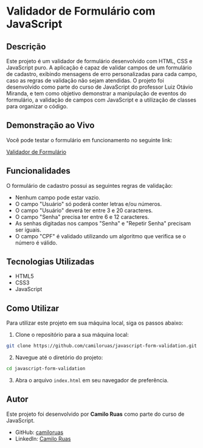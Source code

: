 # Validador de Formulário com JavaScript

## Descrição

Este projeto é um validador de formulário desenvolvido com HTML, CSS e JavaScript puro. A aplicação é capaz de validar campos de um formulário de cadastro, exibindo mensagens de erro personalizadas para cada campo, caso as regras de validação não sejam atendidas. O projeto foi desenvolvido como parte do curso de JavaScript do professor Luiz Otávio Miranda, e tem como objetivo demonstrar a manipulação de eventos do formulário, a validação de campos com JavaScript e a utilização de classes para organizar o código.

## Demonstração ao Vivo

Você pode testar o formulário em funcionamento no seguinte link:

[Validador de Formulário](https://camiloruas.github.io/javascript-form-validation/)

## Funcionalidades

O formulário de cadastro possui as seguintes regras de validação:

- Nenhum campo pode estar vazio.
- O campo "Usuário" só poderá conter letras e/ou números.
- O campo "Usuário" deverá ter entre 3 e 20 caracteres.
- O campo "Senha" precisa ter entre 6 e 12 caracteres.
- As senhas digitadas nos campos "Senha" e "Repetir Senha" precisam ser iguais.
- O campo "CPF" é validado utilizando um algoritmo que verifica se o número é válido.

## Tecnologias Utilizadas

- HTML5
- CSS3
- JavaScript

## Como Utilizar

Para utilizar este projeto em sua máquina local, siga os passos abaixo:

1. Clone o repositório para a sua máquina local:
```bash
git clone https://github.com/camiloruas/javascript-form-validation.git
```
2. Navegue até o diretório do projeto:
```bash
cd javascript-form-validation
```
3. Abra o arquivo `index.html` em seu navegador de preferência.

## Autor

Este projeto foi desenvolvido por **Camilo Ruas** como parte do curso de JavaScript.

- GitHub: [camiloruas](https://github.com/camiloruas)
- LinkedIn: [Camilo Ruas](https://www.linkedin.com/in/camilo-ruas/)
